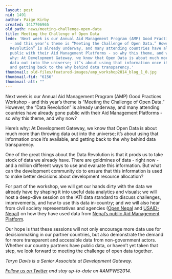 ```yaml
---
layout: post
nid: 1491
author: Paige Kirby
created: 1417706965
old_path: news/meeting-challenge-open-data
title: Meeting the Challenge of Open Data
lede: 'Next week is our Annual Aid Management Program (AMP) Good Practices Workshop
  - and this year’s theme is “Meeting the Challenge of Open Data.” However, the “Data
  Revolution” is already underway, and many attending countries have already gone
  public with their Aid Management Platforms - so why this theme, and why now?Here’s
  why: At Development Gateway, we know that Open Data is about much more than throwing
  data out into the universe; it’s about using that information once it’s available,
  and getting back to the why behind data transparency.'
thumbnail: old-files/featured-images/amp_workshop2014_blog_1_0.jpg
thumbnail-fid: "6156"
thumbnail-alt: ""
---
```


Next week is our Annual Aid Management Program (AMP) Good Practices Workshop - and this year’s theme is “Meeting the Challenge of Open Data.” However, the “Data Revolution” is already underway, and many attending countries have already gone public with their Aid Management Platforms - so why this theme, and why now?

Here’s why: At Development Gateway, we know that Open Data is about much more than throwing data out into the universe; it’s about using that information once it’s available, and getting back to the why behind data transparency.

One of the great things about the Data Revolution is that it prods us to take stock of data we already have. There are goldmines of data - right now - and a million different ways to use and evaluate this information. But what can the development community do to ensure that this information is used to make better decisions about development resource allocation?

For part of the workshop, we will get our hands dirty with the data we already have by shaping it into useful data analytics and visuals; we will host a deep-dive session on the IATI data standard to discuss challenges, improvements, and how to use this data in-country; and we will also hear from civil society representatives and agencies ([Open Nepal](http://opennepal.net/) and [USAID-Nepal](http://www.usaid.gov/nepal)) on how they have used data from [Nepal’s public Aid Management Platform](http://portal.mof.gov.np/).

Our hope is that these sessions will not only encourage more data use for decisionmaking in our partner countries, but also demonstrate the demand for more transparent and accessible data from non-government actors. Whether our country partners have public data, or haven’t yet taken that step, we look forward to meeting the challenge of open data together.

*Taryn Davis is a Senior Associate at Development Gateway.*

*[Follow us on Twitter](https://twitter.com/DGateway) and stay up-to-date on #AMPWS2014.*
